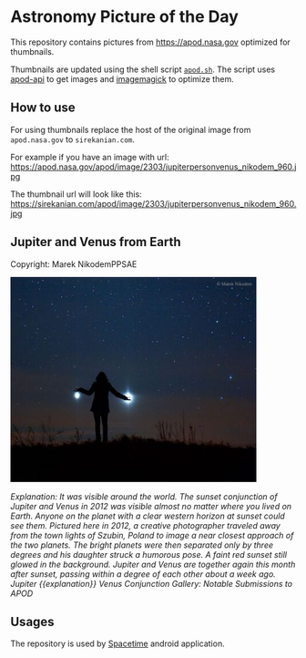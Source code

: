 # Astronomy Picture of the Day

This repository contains pictures from https://apod.nasa.gov optimized for thumbnails.

Thumbnails are updated using the shell script [`apod.sh`](apod.sh). The script
uses [apod-api](https://github.com/nasa/apod-api) to get images and [imagemagick](https://imagemagick.org) to
optimize them.

## How to use

For using thumbnails replace the host of the original image from `apod.nasa.gov` to `sirekanian.com`.

For example if you have an image with url:<br>
https://apod.nasa.gov/apod/image/2303/jupiterpersonvenus_nikodem_960.jpg

The thumbnail url will look like this:<br>
https://sirekanian.com/apod/image/2303/jupiterpersonvenus_nikodem_960.jpg

## Jupiter and Venus from Earth

Copyright: Marek NikodemPPSAE

[![the picture of the day][1]][2]

_Explanation: It was visible around the world. The sunset conjunction of Jupiter and Venus in 2012 was visible almost no matter where you lived on Earth.  Anyone on the planet with a clear western horizon at sunset could see them. Pictured here in 2012, a creative photographer traveled away from the town lights of Szubin, Poland to image a near closest approach of the two planets. The bright planets were then separated only by three degrees and his daughter struck a humorous pose. A faint red sunset still glowed in the background. Jupiter and Venus are together again this month after sunset, passing within a degree of each other about a week ago.    Jupiter {{explanation}} Venus Conjunction Gallery: Notable Submissions to APOD_

## Usages

The repository is used by [Spacetime][3] android application.

[1]: image/2303/jupiterpersonvenus_nikodem_960.jpg

[2]: https://apod.nasa.gov/apod/image/2303/jupiterpersonvenus_nikodem_960.jpg

[3]: https://github.com/sirekanian/spacetime
